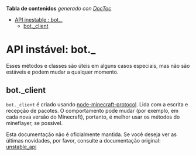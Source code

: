<!-- START doctoc generated TOC please keep comment here to allow auto update -->
<!-- DON'T EDIT THIS SECTION, INSTEAD RE-RUN doctoc TO UPDATE -->

**Tabla de contenidos** _generado con [DocToc](https://github.com/thlorenz/doctoc)_

-   [API inestable : bot.\_](#api-instable--bot_)
    -   [bot.\_client](#bot_client)

<!-- END doctoc generated TOC please keep comment here to allow auto update -->

# API instável: bot.\_

Esses métodos e classes são úteis em alguns casos especiais, mas não são estáveis e podem mudar a qualquer momento.

## bot.\_client

`bot._client` é criado usando [node-minecraft-protocol](https://github.com/PrismarineJS/node-minecraft-protocol).
Lida com a escrita e recepção de pacotes.
O comportamento pode mudar (por exemplo, em cada nova versão do Minecraft), portanto, é melhor usar os métodos do mineflayer, se possível.

Esta documentação não é oficialmente mantida. Se você deseja ver as últimas novidades, por favor, consulte a documentação original: [unstable_api](../unstable_api.md)
